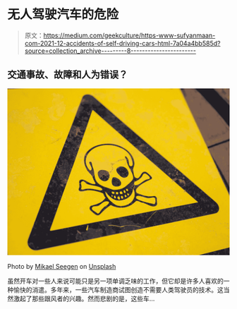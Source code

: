 # 无人驾驶汽车的危险

> 原文：<https://medium.com/geekculture/https-www-sufyanmaan-com-2021-12-accidents-of-self-driving-cars-html-7a04a4bb585d?source=collection_archive---------8----------------------->

## 交通事故、故障和人为错误？

![](img/32fd06336d9de92f85555db59f6f801a.png)

Photo by [Mikael Seegen](https://unsplash.com/@mikael_seegen?utm_source=medium&utm_medium=referral) on [Unsplash](https://unsplash.com?utm_source=medium&utm_medium=referral)

虽然开车对一些人来说可能只是另一项单调乏味的工作，但它却是许多人喜欢的一种愉快的消遣。多年来，一些汽车制造商试图创造不需要人类驾驶员的技术。这当然激起了那些跟风者的兴趣。然而悲剧的是，这些车…